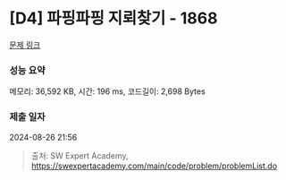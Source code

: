 # [D4] 파핑파핑 지뢰찾기 - 1868 

[문제 링크](https://swexpertacademy.com/main/code/problem/problemDetail.do?contestProbId=AV5LwsHaD1MDFAXc) 

### 성능 요약

메모리: 36,592 KB, 시간: 196 ms, 코드길이: 2,698 Bytes

### 제출 일자

2024-08-26 21:56



> 출처: SW Expert Academy, https://swexpertacademy.com/main/code/problem/problemList.do